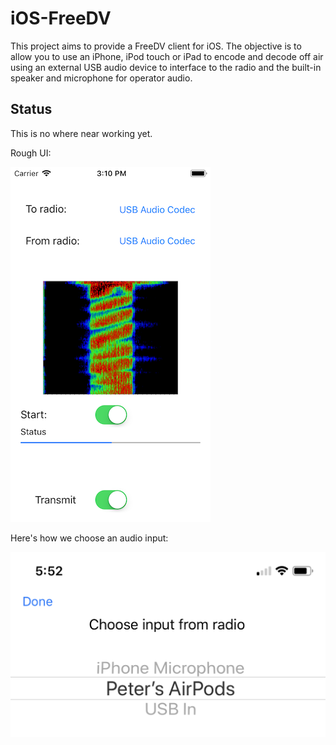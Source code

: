 # iOS-FreeDV
This project aims to provide a FreeDV client for iOS.
The objective is to allow you to use an iPhone, iPod touch or iPad to encode and decode off air
using an external USB audio device to interface to the radio and the built-in
speaker and microphone for operator audio.

## Status
This is no where near working yet.

Rough UI:

![Screen shot](screenshot.png)

Here's how we choose an audio input:

![Choose](audio_input_choice.png)
